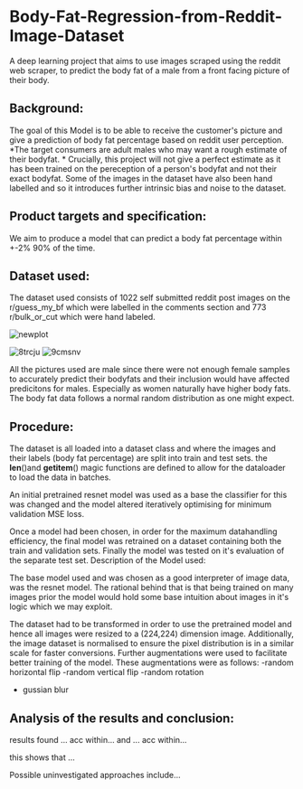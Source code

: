 # Body-Fat-Regression-from-Reddit-Image-Dataset
A deep learning project that aims to use images scraped using the reddit web scraper, to predict the body fat of a male from a front facing picture of their body.

## Background:

The goal of this Model is to be able to receive the customer's picture and give a prediction of body fat percentage based on reddit user perception. *The target consumers are adult males who may want a rough estimate of their bodyfat. *
Crucially, this project will not give a perfect estimate as it has been trained on the pereception of a person's bodyfat and not their exact bodyfat. Some of the images in the dataset have also been hand labelled and so it introduces further intrinsic bias and noise to the dataset.

## Product targets and specification:

We aim to produce a model that can predict a body fat percentage within +-2% 90% of the time.

## Dataset used:

The dataset used consists of 1022 self submitted reddit post images on the r/guess_my_bf which were labelled in the comments section and 773 r/bulk_or_cut which were hand labeled.

![newplot](https://user-images.githubusercontent.com/79870177/123670269-eeba0700-d834-11eb-8ee3-547615593435.png)

![8trcju](https://user-images.githubusercontent.com/79870177/123670492-2de85800-d835-11eb-9b12-9f330034a053.jpg)
![9cmsnv](https://user-images.githubusercontent.com/79870177/123670502-317bdf00-d835-11eb-9633-b202281c81a5.jpg)

All the pictures used are male since there were not enough female samples to accurately predict their bodyfats and their inclusion would have affected predicitons for males. Especially as women naturally have higher body fats. The body fat data follows a normal random distribution as one might expect.

## Procedure:

The dataset is all loaded into a dataset class and where the images and their labels (body fat percentage) are split into train and test sets. the __len__()and __getitem__() magic functions are defined to allow for the dataloader to load the data in batches.

An initial pretrained resnet model was used as a base the classifier for this was changed and the model altered iteratively optimising for minimum validation MSE loss.

Once a model had been chosen, in order for the maximum datahandling efficiency, the final model was retrained on a dataset containing both the train and validation sets. Finally the model was tested on it's evaluation of the separate test set.
Description of the Model used:

The base model used and was chosen as a good interpreter of image data, was the resnet model. The rational behind that is that being trained on many images prior the model would hold some base intuition about images in it's logic which we may exploit.

The dataset had to be transformed in order to use the pretrained model and hence all images were resized to a (224,224) dimension image. Additionally, the image dataset is normalised to ensure the pixel distribution is in a similar scale for faster conversions. Further augmentations were used to facilitate better training of the model. These augmentations were as follows:
-random horizontal flip
-random vertical flip
-random rotation
- gussian blur

## Analysis of the results and conclusion:

results found ... acc within... and ... acc within...

this shows that ...

Possible uninvestigated approaches include... 
